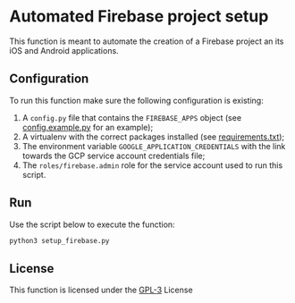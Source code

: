 # Automated Firebase project setup

This function is meant to automate the creation of a Firebase project an its iOS and Android applications.

## Configuration
To run this function make sure the following configuration is existing:
1. A `config.py` file that contains the `FIREBASE_APPS` object (see [config.example.py](config.example.py) for an example);
2. A virtualenv with the correct packages installed (see [requirements.txt](requirements.txt));
3. The environment variable `GOOGLE_APPLICATION_CREDENTIALS` with the link towards the GCP service account credentials file;
4. The `roles/firebase.admin` role for the service account used to run this script.

## Run
Use the script below to execute the function:
~~~bash
python3 setup_firebase.py
~~~

## License
This function is licensed under the [GPL-3](https://www.gnu.org/licenses/gpl-3.0.en.html) License